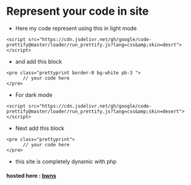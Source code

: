 
# Represent your code in site

- Here my code represent using this in light mode

```    
<script src="https://cdn.jsdelivr.net/gh/google/code-prettify@master/loader/run_prettify.js?lang=css&amp;skin=desrt"></script>
```
- and add this block

```
<pre class="prettyprint border-0 bg-white pb-3 ">
      // your code here
</pre>
```


- For dark mode

```
<script src="https://cdn.jsdelivr.net/gh/google/code-prettify@master/loader/run_prettify.js?lang=css&amp;skin=desert"></script>
```

- Next add this block

```
<pre class="prettyprint">
      // your code here
</pre>
```
- this site is completely dynamic with php

#### hosted here : [bwns](https://bwns.000webhostapp.com/)



